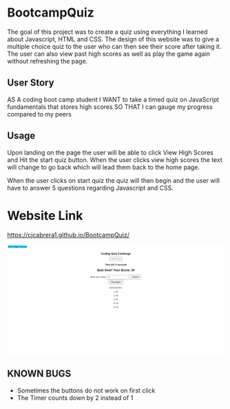 # BootcampQuiz
The goal of this project was to create a quiz using everything I learned about Javascript, HTML and CSS. The design of this website was to give a multiple choice quiz to the user who can then see their score after taking it. The user can also view past high scores as well as play the game again without refreshing the page.

## User Story
AS A coding boot camp student
I WANT to take a timed quiz on JavaScript fundamentals that stores high scores
SO THAT I can gauge my progress compared to my peers

## Usage
Upon landing on the page the user will be able to click View High Scores and Hit the start quiz button. When the user clicks view high scores the text will change to go back which will lead them back to the home page. 

When the user clicks on start quiz the quiz will then begin and the user will have to answer 5 questions regarding Javascript and CSS.

# Website Link
https://cjcabrera1.github.io/BootcampQuiz/

![image](./Assets/ProjectQuiz.png)

## KNOWN BUGS
- Sometimes the buttons do not work on first click
- The Timer counts down by 2 instead of 1
